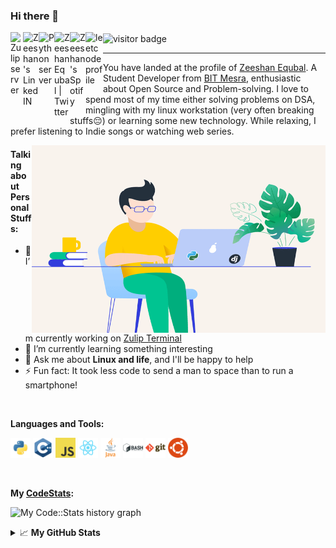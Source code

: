 ### Hi there 👋

<!-- <img width="1px" src="https://media.giphy.com/media/hvRJCLFzcasrR4ia7z/giphy.gif" /> -->

<a href="https://chat.zulip.org/#narrow/pm-with/17719-user17719">
  <img align="left" alt="Zulip server" width="20px" src="https://cdn.worldvectorlogo.com/logos/zulip.svg" />
</a>
<a href="https://www.linkedin.com/in/zean7/">
  <img align="left" alt="Zeeshan's LinkedIN" width="25px" src="https://raw.githubusercontent.com/peterthehan/peterthehan/master/assets/linkedin.svg" />
</a>
<a href="https://discord.gg/python">
  <img align="left" alt="Python server" width="25px" src="https://raw.githubusercontent.com/peterthehan/peterthehan/master/assets/discord.svg" />
</a>
<a href="https://twitter.com/EqubalZeeshan">
  <img align="left" alt="Zeeshan Equbal | Twitter" width="25px" src="https://raw.githubusercontent.com/peterthehan/peterthehan/master/assets/twitter.svg" />
</a>
<a href="https://open.spotify.com/user/qkmgw1ytnbmfk99lzaomziao5">
  <img align="left" alt="Zeeshan's Spotify" width="25px" src="https://user-images.githubusercontent.com/54993043/170563026-38bfb7de-53e4-48f1-ae26-75b664a99351.png" />
</a>
<a href="https://leetcode.com/zean_7/">
  <img align="left" alt="leetcode profile" width="28px" src="https://user-images.githubusercontent.com/54993043/170565270-7c44b618-f506-418e-a1c8-26f9f0d1bce2.png" />
</a>


<img align="center" alt="visitor badge" width="90px" src="https://visitor-badge.glitch.me/badge?page_id=zee-bit.zee-bit" />

<hr />


You have landed at the profile of [Zeeshan Equbal](https://zean7.me). A Student Developer from [BIT Mesra](https://bitmesra.ac.in), enthusiastic about Open Source and Problem-solving. I love to spend most of my time either solving problems on DSA, mingling with my linux workstation (very often breaking stuffs:pensive:) or learning some new technology. While relaxing, I prefer listening to Indie songs or watching web series.

<img align="right" alt="GIF" src="https://github.com/zee-bit/zee-bit/blob/main/code.gif?raw=true" width="470" height="300" />

#### Talking about Personal Stuffs:
- 🔭 I’m currently working on [Zulip Terminal](https://github.com/zulip/zulip-terminal)
- 🌱 I’m currently learning something interesting 
- 💬 Ask me about **Linux and life**, and I'll be happy to help
- ⚡ Fun fact: It took less code to send a man to space than to run a smartphone!

<br />

**Languages and Tools:**

<code><img height="32" title="Python" src="https://raw.githubusercontent.com/github/explore/80688e429a7d4ef2fca1e82350fe8e3517d3494d/topics/python/python.png"></code>
<code><img height="32" title="C++" src="https://raw.githubusercontent.com/github/explore/80688e429a7d4ef2fca1e82350fe8e3517d3494d/topics/cpp/cpp.png"></code>
<code><img height="32"  title="JavaScript" src="https://raw.githubusercontent.com/github/explore/80688e429a7d4ef2fca1e82350fe8e3517d3494d/topics/javascript/javascript.png"></code>
<code><img height="32" title="React" src="https://raw.githubusercontent.com/github/explore/80688e429a7d4ef2fca1e82350fe8e3517d3494d/topics/react/react.png"></code>
<code><img height="32" title="Java" src="https://raw.githubusercontent.com/github/explore/80688e429a7d4ef2fca1e82350fe8e3517d3494d/topics/java/java.png"></code>
<code><img height="32" title="Bash/ZSH" src="https://raw.githubusercontent.com/github/explore/80688e429a7d4ef2fca1e82350fe8e3517d3494d/topics/bash/bash.png"></code>
<code><img height="32" title="git" src="https://raw.githubusercontent.com/github/explore/80688e429a7d4ef2fca1e82350fe8e3517d3494d/topics/git/git.png"></code>
<code><img height="32" title="Ubuntu" src="https://raw.githubusercontent.com/github/explore/80688e429a7d4ef2fca1e82350fe8e3517d3494d/topics/ubuntu/ubuntu.png"></code>

<br />

**My [CodeStats](https://codestats.net/users/zean_7):**

![My Code::Stats history graph](https://codestats-readme.wegfan.cn/history-graph/zean_7?width=530&height=300&history_days=14&bg_color=F9F3ED&grid_color=bbbbbb)

<details>
<summary>📈 <strong>My GitHub Stats</strong></summary>

<br />
<img align="center" src="https://github-readme-stats.vercel.app/api?username=zee-bit&show_icons=true&theme=solarized-light" alt="zee-bit-stats" />

</details>
